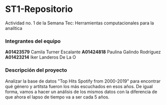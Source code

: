 # ST1-Repositorio
Actividad no. 1 de la Semana Tec: Herramientas computacionales para la analítica

### Integrantes del equipo

**A01423579** Camila Turner Escalante
**A01424818** Paulina Galindo Rodríguez
**A01423214** Iker Landeros De La O

### Descripción del proyecto
Analizar la base de datos "Top Hits Spotify from 2000-2019" para encontrar qué género y artitsta fueron los más escuchados en esos años. De igual forma, vamos a hacer un análisis de los mismos datos con la diferencia de que ahora el lapso de tiempo va a ser cada 5 años.
